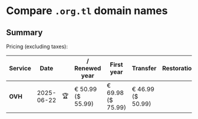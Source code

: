 # Compare `.org.tl` domain names

## Summary

Pricing (excluding taxes):

| Service | Date |  | / Renewed year | First year | Transfer | Restoration |
|--|--|--|--|--|--|--|
| **OVH** | 2025-06-22 | 🏆 | € 50.99<br>($ 55.99) | € 69.98<br>($ 75.99) | € 46.99<br>($ 50.99) |  |
